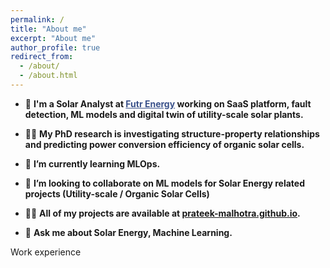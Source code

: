```yaml
---
permalink: /
title: "About me"
excerpt: "About me"
author_profile: true
redirect_from: 
  - /about/
  - /about.html
---
```


- 🔭 **I'm a Solar Analyst at <a href="https://www.futr.energy/" target="_blank" style="color:#3B528B;">Futr Energy</a> working on SaaS platform, fault detection, ML models and digital twin of utility-scale solar plants.**

- 👨‍🔬 **My PhD research is investigating structure-property relationships and predicting power conversion efficiency of organic solar cells.**

- 🌱 **I’m currently learning MLOps.**

- 👯 **I’m looking to collaborate on ML models for Solar Energy related projects (Utility-scale / Organic Solar Cells)**

- 👨‍💻 **All of my projects are available at [prateek-malhotra.github.io](https://prateek-malhotra.github.io/).**

- 💬 **Ask me about Solar Energy, Machine Learning.** 


<i class="fa fa-fw fa-briefcase "></i> Work experience